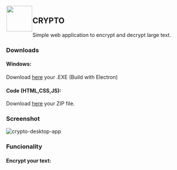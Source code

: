 <img src="https://user-images.githubusercontent.com/48721794/71516675-95bd8b80-28aa-11ea-863d-8de1fa99c145.png" width="70px" align="left" hspace="1" vspace="1">

## CRYPTO
Simple web application to encrypt and decrypt large text.

### Downloads

#### Windows:

Download [here](https://github.com/massinlaaouaj/CRYPTO/releases/tag/v1.0) your .EXE (Build with Electron)

#### Code (HTML,CSS,JS):

Download [here](https://github.com/massinlaaouaj/CRYPTO/releases/tag/v1.0) your ZIP file.

### Screenshot

![crypto-desktop-app](https://user-images.githubusercontent.com/48721794/71518543-b50ce680-28b3-11ea-8908-c584d167478a.PNG)

### Funcionality

#### Encrypt your text:

